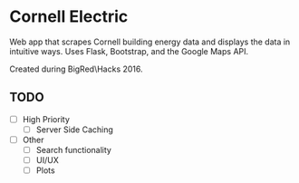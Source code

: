 # Cornell Electric
Web app that scrapes Cornell building energy data and displays the data in intuitive ways. 
Uses Flask, Bootstrap, and the Google Maps API. 
 
Created during BigRed\\Hacks 2016. 

## TODO
- [ ] High Priority
    - [ ] Server Side Caching
- [ ] Other
    - [ ] Search functionality
    - [ ] UI/UX
    - [ ] Plots
